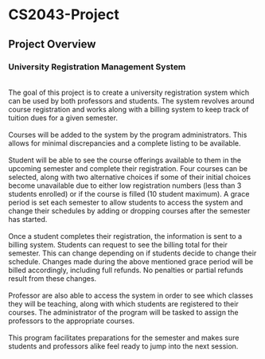 # CS2043-Project

## Project Overview

### University Registration Management System 
<br>
The goal of this project is to create a university registration system which can be used by both professors and students. The system revolves around course registration and works along with a billing system to keep track of tuition dues for a given semester.  
<br><br>
Courses will be added to the system by the program administrators. This allows for minimal discrepancies and a complete listing to be available. 
<br><br>
Student will be able to see the course offerings available to them in the upcoming semester and complete their registration. Four courses can be selected, along with two alternative choices if some of their initial choices become unavailable due to either low registration numbers (less than 3 students enrolled) or if the course is filled (10 student maximum). A grace period is set each semester to allow students to access the system and change their schedules by adding or dropping courses after the semester has started.
<br><br>
Once a student completes their registration, the information is sent to a billing system. Students can request to see the billing total for their semester. This can change depending on if students decide to change their schedule. Changes made during the above mentioned grace period will be billed accordingly, including full refunds. No penalties or partial refunds result from these changes.
<br><br>
Professor are also able to access the system in order to see which classes they will be teaching, along with which students are registered to their courses. The administrator of the program will be tasked to assign the professors to the appropriate courses. 
<br><br>
This program facilitates preparations for the semester and makes sure students and professors alike feel ready to jump into the next session.  
